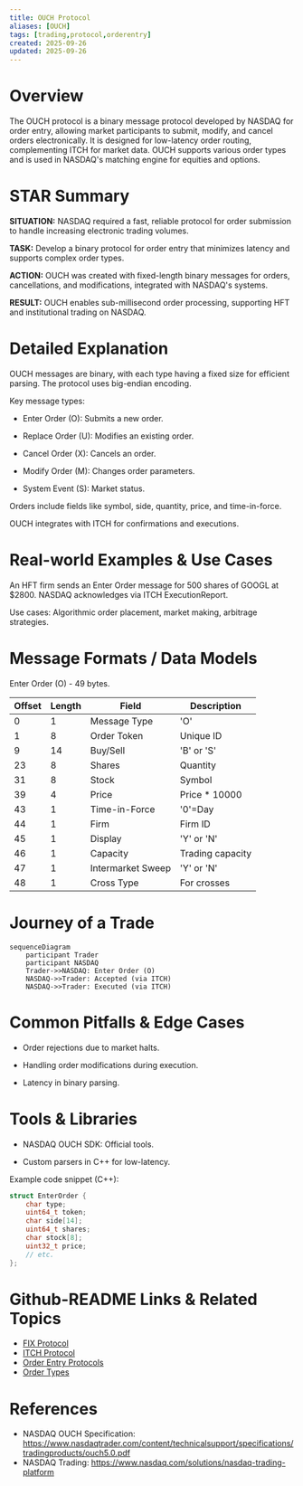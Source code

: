 ```yaml
---
title: OUCH Protocol
aliases: [OUCH]
tags: [trading,protocol,orderentry]
created: 2025-09-26
updated: 2025-09-26
---
```


# Overview

The OUCH protocol is a binary message protocol developed by NASDAQ for order entry, allowing market participants to submit, modify, and cancel orders electronically. It is designed for low-latency order routing, complementing ITCH for market data. OUCH supports various order types and is used in NASDAQ's matching engine for equities and options.

# STAR Summary

**SITUATION:** NASDAQ required a fast, reliable protocol for order submission to handle increasing electronic trading volumes.

**TASK:** Develop a binary protocol for order entry that minimizes latency and supports complex order types.

**ACTION:** OUCH was created with fixed-length binary messages for orders, cancellations, and modifications, integrated with NASDAQ's systems.

**RESULT:** OUCH enables sub-millisecond order processing, supporting HFT and institutional trading on NASDAQ.

# Detailed Explanation

OUCH messages are binary, with each type having a fixed size for efficient parsing. The protocol uses big-endian encoding.

Key message types:

- Enter Order (O): Submits a new order.

- Replace Order (U): Modifies an existing order.

- Cancel Order (X): Cancels an order.

- Modify Order (M): Changes order parameters.

- System Event (S): Market status.

Orders include fields like symbol, side, quantity, price, and time-in-force.

OUCH integrates with ITCH for confirmations and executions.

# Real-world Examples & Use Cases

An HFT firm sends an Enter Order message for 500 shares of GOOGL at $2800. NASDAQ acknowledges via ITCH ExecutionReport.

Use cases: Algorithmic order placement, market making, arbitrage strategies.

# Message Formats / Data Models

Enter Order (O) - 49 bytes.

| Offset | Length | Field | Description |
|--------|--------|-------|-------------|
| 0 | 1 | Message Type | 'O' |
| 1 | 8 | Order Token | Unique ID |
| 9 | 14 | Buy/Sell | 'B' or 'S' |
| 23 | 8 | Shares | Quantity |
| 31 | 8 | Stock | Symbol |
| 39 | 4 | Price | Price * 10000 |
| 43 | 1 | Time-in-Force | '0'=Day |
| 44 | 1 | Firm | Firm ID |
| 45 | 1 | Display | 'Y' or 'N' |
| 46 | 1 | Capacity | Trading capacity |
| 47 | 1 | Intermarket Sweep | 'Y' or 'N' |
| 48 | 1 | Cross Type | For crosses |

# Journey of a Trade

```mermaid
sequenceDiagram
    participant Trader
    participant NASDAQ
    Trader->>NASDAQ: Enter Order (O)
    NASDAQ->>Trader: Accepted (via ITCH)
    NASDAQ->>Trader: Executed (via ITCH)
```

# Common Pitfalls & Edge Cases

- Order rejections due to market halts.

- Handling order modifications during execution.

- Latency in binary parsing.

# Tools & Libraries

- NASDAQ OUCH SDK: Official tools.

- Custom parsers in C++ for low-latency.

Example code snippet (C++):

```cpp
struct EnterOrder {
    char type;
    uint64_t token;
    char side[14];
    uint64_t shares;
    char stock[8];
    uint32_t price;
    // etc.
};
```

# Github-README Links & Related Topics

- [FIX Protocol](../fix-protocol/README.md)
- [ITCH Protocol](../itch-protocol/README.md)
- [Order Entry Protocols](../order-entry-protocols/README.md)
- [Order Types](../order-types/README.md)

# References

- NASDAQ OUCH Specification: https://www.nasdaqtrader.com/content/technicalsupport/specifications/tradingproducts/ouch5.0.pdf
- NASDAQ Trading: https://www.nasdaq.com/solutions/nasdaq-trading-platform